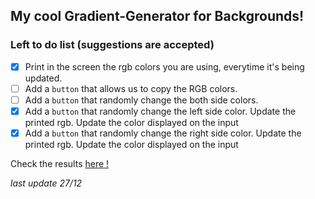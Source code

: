 ## My cool Gradient-Generator for Backgrounds!
### Left to do list (suggestions are accepted)
- [X] Print in the screen the rgb colors you are using, everytime it's being updated.
- [ ] Add a `button` that allows us to copy the RGB colors.
- [ ] Add a `button` that randomly change the both side colors.
- [X] Add a `button` that randomly change the left side color. Update the printed rgb. Update the color displayed on the input
- [X] Add a `button` that randomly change the right side color. Update the printed rgb. Update the color displayed on the input

Check the results [here !](https://gradient-generator.diegolajus.vercel.app/) 

*last update 27/12*


